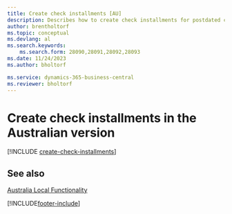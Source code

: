 ```yaml
---
title: Create check installments [AU]
description: Describes how to create check installments for postdated checks, define the number of installments that a payment is divided into, the percent of interest, and the period in which the checks are created in the Australian version.
author: brentholtorf
ms.topic: conceptual
ms.devlang: al
ms.search.keywords:
    ms.search.form: 28090,28091,28092,28093
ms.date: 11/24/2023
ms.author: bholtorf

ms.service: dynamics-365-business-central
ms.reviewer: bholtorf
---
```

# Create check installments in the Australian version

[!INCLUDE [create-check-installments](../includes/AUNZ/create-check-installments.md)]

## See also

[Australia Local Functionality](australia-local-functionality.md)


[!INCLUDE[footer-include](../../includes/footer-banner.md)]
